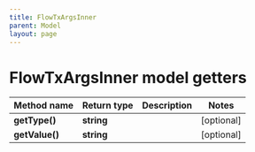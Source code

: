 ```yaml
---
title: FlowTxArgsInner
parent: Model
layout: page
---
```


# FlowTxArgsInner model getters

Method name | Return type | Description | Notes
------------ | ------------- | ------------- | -------------
**getType()** | **string** |  | [optional]
**getValue()** | **string** |  | [optional]

